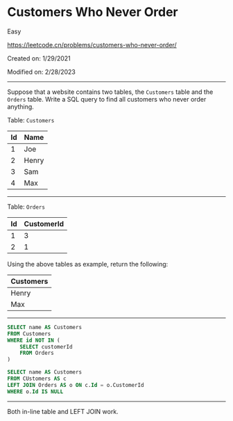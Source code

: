 # Customers Who Never Order

Easy

https://leetcode.cn/problems/customers-who-never-order/

Created on: 1/29/2021

Modified on: 2/28/2023

---

Suppose that a website contains two tables, the `Customers` table and the `Orders` table. 
Write a SQL query to find all customers who never order anything.

Table: `Customers`

| Id | Name      |
| -- | --------- |
| 1  | Joe       |
| 2  | Henry     |
| 3  | Sam       |
| 4  | Max       |

---

Table: `Orders`

| Id | CustomerId |
| -- | ---------- |
| 1  | 3          |
| 2  | 1          |

Using the above tables as example, return the following:

| Customers |
| --------- |
| Henry     |
| Max       |

---

``` sql
SELECT name AS Customers
FROM Customers
WHERE id NOT IN (
    SELECT customerId 
    FROM Orders
)
```

``` sql
SELECT name AS Customers
FROM CUstomers AS c
LEFT JOIN Orders AS o ON c.Id = o.CustomerId
WHERE o.Id IS NULL
```

---

Both in-line table and LEFT JOIN work.